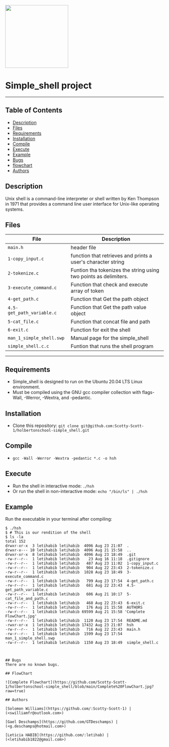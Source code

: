<p>
<img width="200" src=>
</p>

# Simple_shell project
------------
## Table of Contents
* [Description](#description)
* [Files](#files)
* [Requirements](#requirements)
* [Installation](#installation)
* [Compile](#compile)
* [Execute](#execute)
* [Example](#example)
* [Bugs](#bugs)
* [flowchart](#flowchart)
* [Authors](#authors)

## Description
Unix shell is a command-line interpreter or shell written by Ken Thompson in 1971 that provides a command line user interface for Unix-like operating systems.


## Files
File | Description
--- | ---
`main.h` | header file 
`1-copy_input.c` | function that retrieves and prints a user's character string
`2-tokenize.c` | Funtion tha tokenizes the string using two points as delimiters.
`3-execute_command.c` | Function that check and execute array of token
`4-get_path.c` | Function that Get the path object
`4.5-get_path_variable.c` | Function that Get the path value object
`5-cat_file.c` | Function that concat file and path
`6-exit.c` | Function for exit the shell
`man_1_simple_shell.swp` | Manual page for the simple_shell
`simple_shell.c.c` | Funtion that runs the shell program

---
## Requirements
 * Simple_shell is designed to run on the Ubuntu 20.04 LTS Linux environment.
 * Must be compiled using the GNU gcc compiler collection with flags-Wall, -Werror, -Wextra, and -pedantic.

## Installation
   - Clone this repository: `git clone git@github.com:Scotty-Scott-1/holbertonschool-simple_shell.git`

## Compile
   - `gcc -Wall -Werror -Wextra -pedantic *.c -o hsh`

## Execute
   - Run the shell in interactive mode: `./hsh`
   - Or run the shell in non-interactive mode: `echo "/bin/ls" | ./hsh`

## Example
Run the executable in your terminal after compiling:
```
$ ./hsh
$ # This is our rendition of the shell
$ ls -la
total 152
drwxr-xr-x  3 letihabib letihabib  4096 Aug 23 21:07  .
drwxr-x--- 10 letihabib letihabib  4096 Aug 21 15:58  ..
drwxr-xr-x  8 letihabib letihabib  4096 Aug 23 18:49  .git
-rw-r--r--  1 letihabib letihabib    23 Aug 16 11:18  .gitignore
-rw-r--r--  1 letihabib letihabib   487 Aug 23 11:02  1-copy_input.c
-rw-r--r--  1 letihabib letihabib   904 Aug 22 23:43  2-tokenize.c
-rw-r--r--  1 letihabib letihabib  1028 Aug 23 18:49  3-execute_command.c
-rw-r--r--  1 letihabib letihabib   799 Aug 23 17:54  4-get_path.c
-rw-r--r--  1 letihabib letihabib   681 Aug 22 23:43  4.5-get_path_variable.c
-rw-r--r--  1 letihabib letihabib   606 Aug 21 10:17  5-cat_file_and_path.c
-rw-r--r--  1 letihabib letihabib   468 Aug 22 23:43  6-exit.c
-rw-r--r--  1 letihabib letihabib   176 Aug 21 15:58  AUTHORS
-rw-r--r--  1 letihabib letihabib 69599 Aug 21 15:58 'Complete FlowChart.jpg'
-rw-r--r--  1 letihabib letihabib  1120 Aug 23 17:54  README.md
-rwxr-xr-x  1 letihabib letihabib 17432 Aug 23 21:07  hsh
-rw-r--r--  1 letihabib letihabib   716 Aug 22 23:43  main.h
-rw-r--r--  1 letihabib letihabib  1599 Aug 23 17:54  man_1_simple_shell.swp
-rw-r--r--  1 letihabib letihabib  1150 Aug 23 18:49  simple_shell.c



## Bugs
There are no known bugs.

## FlowChart

![Complete Flowchart](https://github.com/Scotty-Scott-1/holbertonschool-simple_shell/blob/main/Complete%20FlowChart.jpg?raw=true)

## Authors

[Solomon Williams](https://github.com/:Scotty-Scott-1) | (<swilliamfr@outlook.com>)

[Gael Deschamps](https://github.com/GTDeschamps) | (<g.deschamps@hotmail.com>)

[Leticia HABIB](https://github.com/:letihab) | (<letihabib1822@gmail.com>)